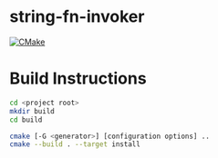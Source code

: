 # string-fn-invoker

[![CMake](https://github.com/Twon/string-fn-invoker/actions/workflows/cmake.yml/badge.svg)](https://github.com/Twon/string-fn-invoker/actions/workflows/cmake.yml)

# Build Instructions

```bash
cd <project root>
mkdir build
cd build

cmake [-G <generator>] [configuration options] ..
cmake --build . --target install
```
